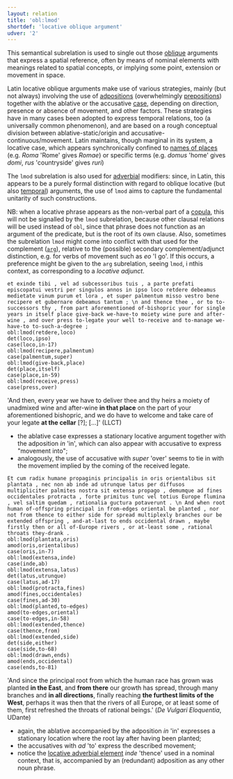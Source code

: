 ```yaml
---
layout: relation
title: 'obl:lmod'
shortdef: 'locative oblique argument'
udver: '2'
---
```


This semantical subrelation is used to single out those [oblique](la-dep/obl) arguments that express a spatial reference, often by means of nominal elements with meanings related to spatial concepts, or implying some point, extension or movement in space. 

Latin locative oblique arguments make use of various strategies, mainly (but not always) involving the use of [adpositions](la-pos/ADP) (overwhelmingly [prepositions](la-feat/AdpType)) together with the ablative or the accusative [case](la-feat/Case), depending on direction, presence or absence of movement, and other factors. These strategies have in many cases been adopted to express temporal relations, too (a universally common phenomenon), and are based on a rough conceptual division between ablative-static/origin and accusative-continuous/movement. Latin maintains, though marginal in its system, a locative case, which appears synchronically confined to [names of places](la-feat/NameType#Geo) (e.g. *Roma* 'Rome' gives *Romae*) or specific terms (e.g. *domus* 'home' gives *domi*, *rus* 'countryside' gives *ruri*)  

The `lmod` subrelation is also used for [adverbial](la-dep/advmod-lmod) modifiers: since, in Latin, this appears to be a purely formal distinction with regard to oblique locative (but also [temporal](la-dep/obl-tmod)) arguments, the use of `lmod` aims to capture the fundamental unitarity of such constructions.

NB: when a locative phrase appears as the non-verbal part of a [copula](la-dep/cop), this will not be signalled by the `lmod` subrelation, because other clausal relations will be used instead of `obl`, since that phrase does not function as an argument of the predicate, but is the root of its own clause. Also, sometimes the subrelation `lmod` might come into conflict with that used for the complement ([`arg`](u-dep/obl-arg)), relative to the (possible) secondary complement/adjunct distinction, e.g. for verbs of movement such as *eo* 'I go'. If this occurs, a preference might be given to the `arg` subrelation, seeing `lmod`, i nthis context, as corresponding to a *locative adjunct*.



~~~ sdparse
et exinde tibi , vel ad subcessoribus tuis , a parte prefati episcopatui vestri per singulos annos in ipso loco retdere debeamus medietate vinum purum et lora , et super palmentum misso vestro bene recipere et gubernare debeamus tantum ; \n and thence thee , or to to-successors thy , from part aforementioned of-bishopric your for single years in itself place give-back we-have-to moiety wine pure and after-wine , and over press to-legate your well to-receive and to-manage we-have-to to-such-a-degree ; 
obl:lmod(retdere,loco)
det(loco,ipso)
case(loco,in-17)
obl:lmod(recipere,palmentum)
case(palmentum,super)
obl:lmod(give-back,place)
det(place,itself)
case(place,in-59)
obl:lmod(receive,press)
case(press,over)
~~~

'And then, every year we have to deliver thee and thy heirs a moiety of unadmixed wine and after-wine **in that place** on the part of your aforementioned bishopric, and we do have to welcome and take care of your legate **at the cellar** [?]; [...]' (LLCT)

* the ablative case expresses a stationary locative argument together with the adposition *in* 'in', which can also appear with accusative to express "movement into";
* analogously, the use of accusative with *super* 'over' seems to tie in with the movement implied by the coming of the received legate.

~~~ sdparse
Et cum radix humane propaginis principalis in oris orientalibus sit plantata , nec non ab inde ad utrunque latus per diffusos multipliciter palmites nostra sit extensa propago , demumque ad fines occidentales protracta , forte primitus tunc vel totius Europe flumina , vel saltim quedam , rationalia guctura potaverunt . \n And when root human of-offspring principal in from-edges oriental be planted , nor not from thence to either side for spread multiplexly branches our be extended offspring , and-at-last to ends occidental drawn , maybe firstly then or all of-Europe rivers , or at-least some , rational throats they-drank .
obl:lmod(plantata,oris)
amod(oris,orientalibus)
case(oris,in-7)
obl:lmod(extensa,inde)
case(inde,ab)
obl:lmod(extensa,latus)
det(latus,utrunque)
case(latus,ad-17)
obl:lmod(protracta,fines)
amod(fines,occidentales)
case(fines,ad-30)
obl:lmod(planted,to-edges)
amod(to-edges,oriental)
case(to-edges,in-58)
obl:lmod(extended,thence)
case(thence,from)
obl:lmod(extended,side)
det(side,either)
case(side,to-68)
obl:lmod(drawn,ends)
amod(ends,occidental)
case(ends,to-81)
~~~

'And since the principal root from which the human race has grown was planted **in the East**, and **from there** our growth has spread, through many branches and **in all directions**, finally reaching **the furthest limits of the West**, perhaps it was then that the rivers of all Europe, or at least some of them, first refreshed the throats of rational beings.' (*De Vulgari Eloquentia*, UDante) 

* again, the ablative accompanied by the adposition *in* 'in' expresses a stationary location where the root lay after having been planted;
* the accusatives with *ad* 'to' express the described movement;
* notice the [locative adverbial element](la-dep/advmod-lmod) *inde* 'thence' used in a nominal context, that is, accompanied by an (redundant) adposition as any other noun phrase.